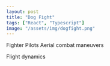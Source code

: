 ```yaml
---
layout: post
title: "Dog Fight"
tags: ["React", "Typescript"]
image: "/assets/img/dogfight.png"
---
```


Fighter Pilots
Aerial combat maneuvers

Flight dynamics
